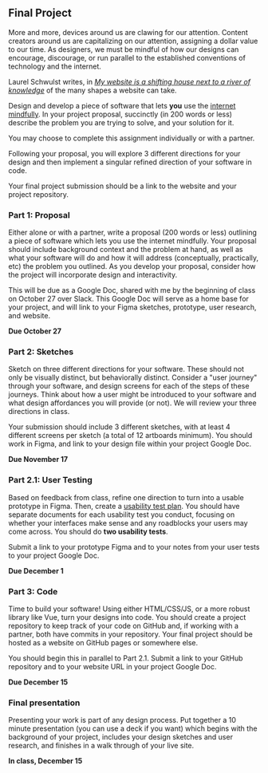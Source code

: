 ## Final Project

More and more, devices around us are clawing for our attention. Content creators around us are capitalizing on our attention, assigning a dollar value to our time. As designers, we must be mindful of how our designs can encourage, discourage, or run parallel to the established conventions of technology and the internet. 

Laurel Schwulst writes, in [*My website is a shifting house next to a river of knowledge*](https://thecreativeindependent.com/essays/laurel-schwulst-my-website-is-a-shifting-house-next-to-a-river-of-knowledge-what-could-yours-be/) of the many shapes a website can take. 

Design and develop a piece of software that lets **you** use the [internet mindfully](https://thecreativeindependent.com/library/how-do-you-use-the-internet-mindfully/). In your project proposal, succinctly (in 200 words or less) describe the problem you are trying to solve, and your solution for it. 

You may choose to complete this assignment individually or with a partner.

Following your proposal, you will explore 3 different directions for your design and then implement a singular refined direction of your software in code.

Your final project submission should be a link to the website and your project repository.

### Part 1: Proposal

Either alone or with a partner, write a proposal (200 words or less) outlining a piece of software which lets you use the internet mindfully. Your proposal should include background context and the problem at hand, as well as what your software will do and how it will address (conceptually, practically, etc) the problem you outlined. As you develop your proposal, consider how the project will incorporate design and interactivity. 

This will be due as a Google Doc, shared with me by the beginning of class on October 27 over Slack. This Google Doc will serve as a home base for your project, and will link to your Figma sketches, prototype, user research, and website.

**Due October 27**

### Part 2: Sketches

Sketch on three different directions for your software. These should not only be visually distinct, but behaviorally distinct. Consider a "user journey" through your software, and design screens for each of the steps of these journeys. Think about how a user might be introduced to your software and what design affordances you will provide (or not). We will review your three directions in class.

Your submission should include 3 different sketches, with at least 4 different screens per sketch (a total of 12 artboards minimum). You should work in Figma, and link to your design file within your project Google Doc.

**Due November 17**

### Part 2.1: User Testing

Based on feedback from class, refine one direction to turn into a usable prototype in Figma. Then, create a [usability test plan](https://www.usability.gov/how-to-and-tools/methods/planning-usability-testing.html). You should have separate documents for each usability test you conduct, focusing on whether your interfaces make sense and any roadblocks your users may come across. You should do **two usability tests**.

Submit a link to your prototype Figma and to your notes from your user tests to your project Google Doc.

**Due December 1**

### Part 3: Code

Time to build your software! Using either HTML/CSS/JS, or a more robust library like Vue, turn your designs into code. You should create a project repository to keep track of your code on GitHub and, if working with a partner, both have commits in your repository. Your final project should be hosted as a website on GitHub pages or somewhere else.

You should begin this in parallel to Part 2.1. Submit a link to your GitHub repository and to your website URL in your project Google Doc.

**Due December 15**

### Final presentation

Presenting your work is part of any design process. Put together a 10 minute presentation (you can use a deck if you want) which begins with the background of your project, includes your design sketches and user research, and finishes in a walk through of your live site.

**In class, December 15**